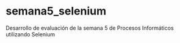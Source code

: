 # semana5_selenium
Desarrollo de evaluación de la semana 5 de Procesos Informáticos utilizando Selenium
